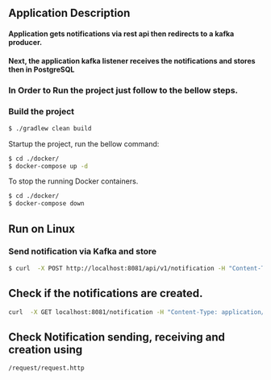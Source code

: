## Application Description
#### Application gets notifications via rest api then redirects to a kafka producer.
#### Next, the application kafka listener receives the notifications and stores then in PostgreSQL     

### In Order to Run the project just follow to the bellow steps.
### Build the project

```bash
$ ./gradlew clean build
```

Startup the project, run the bellow command:
```bash
$ cd ./docker/
$ docker-compose up -d
```

To stop the running Docker containers.
```bash
$ cd ./docker/
$ docker-compose down
```

## Run on Linux
### Send notification via Kafka and store
```bash
$ curl  -X POST http://localhost:8081/api/v1/notification -H "Content-Type: application/json" -d "{\"description\":\"I am notification\"}'"
```

## Check if the notifications are created.
```bash
curl  -X GET localhost:8081/notification -H "Content-Type: application/json"
```

## Check Notification sending, receiving and creation using 
    /request/request.http